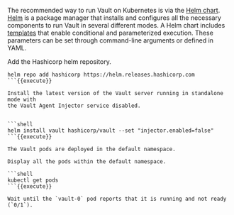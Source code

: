 The recommended way to run Vault on Kubernetes is via the [Helm
chart](https://www.vaultproject.io/docs/platform/k8s/helm.html).
[Helm](https://helm.sh/docs/helm/) is a package manager that installs and
configures all the necessary components to run Vault in several different
modes. A Helm chart includes
[templates](https://helm.sh/docs/chart_template_guide/#the-chart-template-developer-s-guide)
that enable conditional and parameterized execution. These parameters can be set
through command-line arguments or defined in YAML.

Add the Hashicorp helm repository.

```shell
helm repo add hashicorp https://helm.releases.hashicorp.com
```{{execute}}

Install the latest version of the Vault server running in standalone mode with
the Vault Agent Injector service disabled.


```shell
helm install vault hashicorp/vault --set "injector.enabled=false"
```{{execute}}

The Vault pods are deployed in the default namespace.

Display all the pods within the default namespace.

```shell
kubectl get pods
```{{execute}}

Wait until the `vault-0` pod reports that it is running and not ready (`0/1`).
